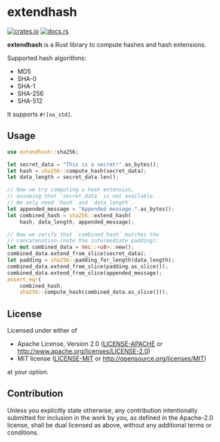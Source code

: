 # extendhash

[![crates.io](https://img.shields.io/crates/v/extendhash.svg)](https://crates.io/crates/extendhash)
[![docs.rs](https://docs.rs/extendhash/badge.svg)](https://docs.rs/extendhash)

**extendhash** is a Rust library to compute hashes and hash extensions.

Supported hash algorithms:

  * MD5
  * SHA-0
  * SHA-1
  * SHA-256
  * SHA-512

It supports `#![no_std]`.

## Usage

```rust
use extendhash::sha256;

let secret_data = "This is a secret!".as_bytes();
let hash = sha256::compute_hash(secret_data);
let data_length = secret_data.len();

// Now we try computing a hash extension,
// assuming that `secret_data` is not available.
// We only need `hash` and `data_length`.
let appended_message = "Appended message.".as_bytes();
let combined_hash = sha256::extend_hash(
	hash, data_length, appended_message);

// Now we verify that `combined_hash` matches the
// concatenation (note the intermediate padding):
let mut combined_data = Vec::<u8>::new();
combined_data.extend_from_slice(secret_data);
let padding = sha256::padding_for_length(data_length);
combined_data.extend_from_slice(padding.as_slice());
combined_data.extend_from_slice(appended_message);
assert_eq!(
	combined_hash,
	sha256::compute_hash(combined_data.as_slice()));
```

## License

Licensed under either of

 * Apache License, Version 2.0
   ([LICENSE-APACHE](LICENSE-APACHE) or
   http://www.apache.org/licenses/LICENSE-2.0)
 * MIT license
   ([LICENSE-MIT](LICENSE-MIT) or
   http://opensource.org/licenses/MIT)

at your option.

## Contribution

Unless you explicitly state otherwise, any contribution intentionally
submitted for inclusion in the work by you, as defined in the
Apache-2.0 license, shall be dual licensed as above,
without any additional terms or conditions.
